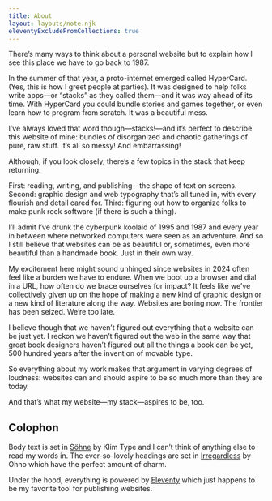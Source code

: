 ```yaml
---
title: About
layout: layouts/note.njk
eleventyExcludeFromCollections: true
---
```


<p class="intro">There’s many ways to think about a personal website but to explain how I see this place we have to go back to 1987.</p>

<p>In the summer of that year, a proto-internet emerged called HyperCard. (Yes, this is how I greet people at parties). It was designed to help folks write apps—or “stacks” as they called them—and it was way ahead of its time. With HyperCard you could bundle stories and games together, or even learn how to program from scratch. It was a beautiful mess.</p>

I’ve always loved that word though—stacks!—and it’s perfect to describe this website of mine: bundles of disorganized and chaotic gatherings of pure, raw stuff. It’s all so messy! And embarrassing!

Although, if you look closely, there’s a few topics in the stack that keep returning.

First: reading, writing, and publishing—the shape of text on screens. Second: graphic design and web typography that’s all tuned in, with every flourish and detail cared for. Third: figuring out how to organize folks to make punk rock software (if there is such a thing).

I’ll admit I’ve drunk the cyberpunk koolaid of 1995 and 1987 and every year in between where networked computers were seen as an adventure. And so I still believe that websites can be as beautiful or, sometimes, even more beautiful than a handmade book. Just in their own way.

My excitement here might sound unhinged since websites in 2024 often feel like a burden we have to endure. When we boot up a browser and dial in a URL, how often do we brace ourselves for impact? It feels like we’ve collectively given up on the hope of making a new kind of graphic design or a new kind of literature along the way. Websites are boring now. The frontier has been seized. We’re too late.

I believe though that we haven’t figured out everything that a website can be just yet. I reckon we haven’t figured out the web in the same way that great book designers haven’t figured out all the things a book can be yet, 500 hundred years after the invention of movable type.

So everything about my work makes that argument in varying degrees of loudness: websites can and should aspire to be so much more than they are today.

And that’s what my website—my stack—aspires to be, too.


## Colophon

Body text is set in [Söhne](https://klim.co.nz/collections/soehne/) by Klim Type and I can’t think of anything else to read my words in. The ever-so-lovely headings are set in [Irregardless](https://ohnotype.co/fonts/irregardless) by Ohno which have the perfect amount of charm.

Under the hood, everything is powered by [Eleventy](https://www.11ty.dev/) which just happens to be my favorite tool for publishing websites.
